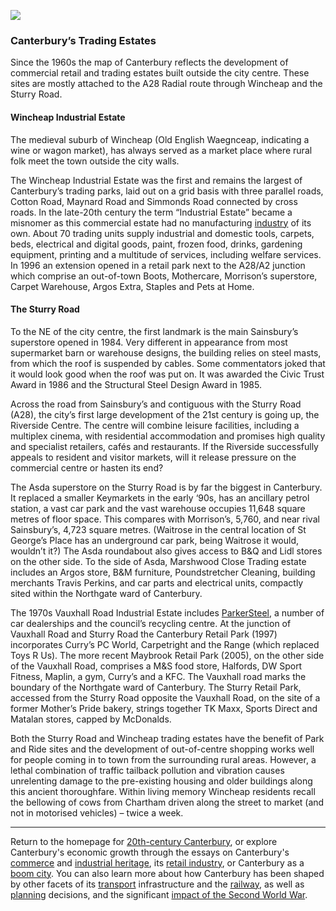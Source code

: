 <a href="https://dev.visual-essays.app"><img src="https://dev-visual-essays.netlify.app/images/ve-button.png"/></a>
<param author="Richard Maltby" banner="https://stor.artstor.org/stor/c35dcc83-8c83-4e82-8a7e-0d012287b919" layout="vtl" title="20th-century Canterbury: Trade" ve-config=""/>

<param aliases="Canterbury" eid="Q29303" ve-entity=""/>
<param aliases="Wincheap" eid="Q8023755" ve-entity=""/>
<param aliases="A28" eid="Q279963" ve-entity=""/>
<param aliases="Waitrose" eid="Q771734" ve-entity=""/>
<param aliases="Lidl" eid="Q151954" ve-entity=""/>
<param aliases="Sainsbury" eid="Q152096" ve-entity=""/>
<param aliases="Morrison" eid="Q922344" ve-entity=""/>
<param aliases="Mothercare" eid="Q136738" ve-entity=""/>
<param aliases="Argos" eid="Q4789707" ve-entity=""/>
<param aliases="Asda" eid="Q297410" ve-entity=""/>
<param aliases="B&amp;Q" eid="Q707602" ve-entity=""/>
<param aliases="superstore" eid="Q106653436" ve-entity=""/>

### Canterbury’s Trading Estates

Since the 1960s the map of Canterbury reflects the development of commercial retail and trading estates built outside the city centre. These sites are mostly attached to the A28 Radial route through Wincheap and the Sturry Road.
<param center="Q8023755" ve-map="" zoom="15"/>

#### Wincheap Industrial Estate

The medieval suburb of Wincheap (Old English Waegnceap, indicating a wine or wagon market), has always served as a market place where rural folk meet the town outside the city walls.
<param center="Q8023755" ve-map="" zoom="15"/>

The Wincheap Industrial Estate was the first and remains the largest of Canterbury’s trading parks, laid out on a grid basis with three parallel roads, Cotton Road, Maynard Road and Simmonds Road connected by cross roads. In the late-20th century the term “Industrial Estate” became a misnomer as this commercial estate had no manufacturing [industry](/canterbury/20c-canterbury-industrial) of its own. About 70 trading units supply industrial and domestic tools, carpets, beds, electrical and digital goods, paint, frozen food, drinks, gardening equipment, printing and a multitude of services, including welfare services. In 1996 an extension opened in a retail park next to the A28/A2 junction which comprise an out-of-town Boots, Mothercare, Morrison’s superstore, Carpet Warehouse, Argos Extra, Staples and Pets at Home.
<param attribution="Edward Crowther, by kind permission" label="Wincheap Industrial Estate sign" url="https://stor.artstor.org/stor/5dd13fa2-03ce-46d5-bd42-34901758643d" ve-image=""/>
<param attribution="Edward Crowther, by kind permission" label="Bamboo Tiger on the Wincheap Industrial Estate" url="https://stor.artstor.org/stor/c871728f-4eb7-4287-a421-6c7ef0cd1922" ve-image=""/>

#### The Sturry Road

To the NE of the city centre, the first landmark is the main Sainsbury’s superstore opened in 1984. Very different in appearance from most supermarket barn or warehouse designs, the building relies on steel masts, from which the roof is suspended by cables. Some commentators joked that it would look good when the roof was put on. It was awarded the Civic Trust Award in 1986 and the Structural Steel Design Award in 1985.
<param attribution="Sainsbury Archive, open access" label="Design for the award-winning Sainsbury's Canterbury branch" url="https://d1nvj7b44vmgv4.cloudfront.net/w800/bra/SA_BRA_7_C_6_10hr.jpg" ve-image=""/>
<param ve-image-v2 manifest="https://iiif.juncture-digital.org/wc:Sainsbury%27s_Supermarket%2C_Canterbury_-_geograph.org.uk_-_1332508.jpg/manifest.json">
<param center="Q106653436" ve-map="" zoom="15"/>

Across the road from Sainsbury’s and contiguous with the Sturry Road (A28), the city’s first large development of the 21st century is going up, the Riverside Centre. The centre will combine leisure facilities, including a multiplex cinema, with residential accommodation and promises high quality and specialist retailers, cafés and restaurants. If the Riverside successfully appeals to resident and visitor markets, will it release pressure on the commercial centre or hasten its end?
<param center="51.2847334655167, 1.0856330040435993" ve-map="" zoom="15"/>

The Asda superstore on the Sturry Road is by far the biggest in Canterbury. It replaced a smaller Keymarkets in the early ‘90s, has an ancillary petrol station, a vast car park and the vast warehouse occupies 11,648 square metres of floor space. This compares with Morrison’s, 5,760, and near rival Sainsbury’s, 4,723 square metres. (Waitrose in the central location of St George’s Place has an underground car park, being Waitrose it would, wouldn’t it?) The Asda roundabout also gives access to B&amp;Q and Lidl stores on the other side. To the side of Asda, Marshwood Close Trading estate includes  an Argos store, B&amp;M furniture, Poundstretcher Cleaning, building merchants Travis Perkins, and car parts and electrical units, compactly sited within the Northgate ward of Canterbury.
<param attribution="Michelle Crowther, by kind permission" label="Asda store, Sturry Road" url="https://stor.artstor.org/stor/ff1f22f6-520c-4a56-aa44-9760c672b0ee" ve-image=""/>
<param center="51.290767640814764, 1.096315384761285" ve-map="" zoom="15"/>

The 1970s Vauxhall Road Industrial Estate includes [ParkerSteel](/canterbury/20c-canterbury-industrial), a number of car dealerships and the council’s recycling centre. At the junction of Vauxhall Road and Sturry Road the Canterbury Retail Park (1997) incorporates Curry’s PC World, Carpetright and the Range (which replaced Toys R Us). The more recent Maybrook Retail Park (2005), on the other side of the Vauxhall Road, comprises a M&amp;S food store, Halfords, DW Sport Fitness, Maplin, a gym, Curry’s and a KFC. The Vauxhall road marks the boundary of the Northgate ward of Canterbury. The Sturry Retail Park, accessed from the Sturry Road opposite the Vauxhall Road, on the site of a former Mother’s Pride bakery, strings together TK Maxx, Sports Direct and Matalan stores, capped by McDonalds.
<param attribution="Michelle Crowther, by kind permission" label="Sturry Retail Park" url="https://stor.artstor.org/stor/71e99860-a9d4-4204-a59e-ddb2c508ef98" ve-image=""/>
<param attribution="Michelle Crowther, by kind permission" label="Curry's PC World on Sturry Retail Park" url="https://stor.artstor.org/stor/8d8e4096-14f4-4413-bbb3-948eb0b7bc74" ve-image=""/>
<param center="51.29324863701778, 1.103576571434407" ve-map="" zoom="15"/>

Both the Sturry Road and Wincheap trading estates have the benefit of Park and Ride sites and the development of out-of-centre shopping works well for people coming in to town from the surrounding rural areas. However, a lethal combination of traffic tailback pollution and vibration causes unrelenting damage to the pre-existing housing and older buildings along this ancient thoroughfare. Within living memory Wincheap residents recall the bellowing of cows from Chartham driven along the street to market (and not in motorised vehicles) – twice a week.
<param center="51.29388599827786, 1.1088229722985128" ve-map="" zoom="15"/>

***

Return to the homepage for [20th-century Canterbury](/canterbury/20c-canterbury-home), or explore Canterbury's economic growth through the essays on Canterbury's [commerce](/canterbury/20c-canterbury-commerce) and [industrial heritage](/canterbury/20c-canterbury-industrial), its [retail industry](/canterbury/20c-canterbury-retail-store), or Canterbury as a [boom city](/canterbury/20c-canterbury-boom-city). You can also learn more about how Canterbury has been shaped by other facets of its [transport](/canterbury/20c-canterbury-transport) infrastructure and the [railway](canterbury/20c-canterbury-railway), as well as [planning](/canterbury/20c-canterbury-planning) decisions, and the significant [impact of the Second World War](/canterbury/20c-canterbury-ww2).
<param ve-image-v2 manifest="https://iiif.juncture-digital.org/wc:1557px-Canterbury_Cathedral_-_Portal_Nave_Cross-spire.jpeg/manifest.json"> 
